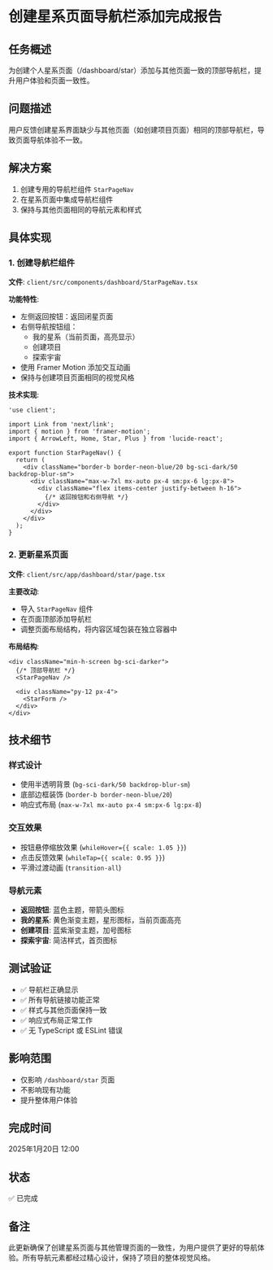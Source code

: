 # 创建星系页面导航栏添加完成报告

## 任务概述
为创建个人星系页面（/dashboard/star）添加与其他页面一致的顶部导航栏，提升用户体验和页面一致性。

## 问题描述
用户反馈创建星系界面缺少与其他页面（如创建项目页面）相同的顶部导航栏，导致页面导航体验不一致。

## 解决方案
1. 创建专用的导航栏组件 `StarPageNav`
2. 在星系页面中集成导航栏组件
3. 保持与其他页面相同的导航元素和样式

## 具体实现

### 1. 创建导航栏组件
**文件**: `client/src/components/dashboard/StarPageNav.tsx`

**功能特性**:
- 左侧返回按钮：返回闭星页面
- 右侧导航按钮组：
  - 我的星系（当前页面，高亮显示）
  - 创建项目
  - 探索宇宙
- 使用 Framer Motion 添加交互动画
- 保持与创建项目页面相同的视觉风格

**技术实现**:
```tsx
'use client';

import Link from 'next/link';
import { motion } from 'framer-motion';
import { ArrowLeft, Home, Star, Plus } from 'lucide-react';

export function StarPageNav() {
  return (
    <div className="border-b border-neon-blue/20 bg-sci-dark/50 backdrop-blur-sm">
      <div className="max-w-7xl mx-auto px-4 sm:px-6 lg:px-8">
        <div className="flex items-center justify-between h-16">
          {/* 返回按钮和右侧导航 */}
        </div>
      </div>
    </div>
  );
}
```

### 2. 更新星系页面
**文件**: `client/src/app/dashboard/star/page.tsx`

**主要改动**:
- 导入 `StarPageNav` 组件
- 在页面顶部添加导航栏
- 调整页面布局结构，将内容区域包装在独立容器中

**布局结构**:
```tsx
<div className="min-h-screen bg-sci-darker">
  {/* 顶部导航栏 */}
  <StarPageNav />
  
  <div className="py-12 px-4">
    <StarForm />
  </div>
</div>
```

## 技术细节

### 样式设计
- 使用半透明背景 (`bg-sci-dark/50 backdrop-blur-sm`)
- 底部边框装饰 (`border-b border-neon-blue/20`)
- 响应式布局 (`max-w-7xl mx-auto px-4 sm:px-6 lg:px-8`)

### 交互效果
- 按钮悬停缩放效果 (`whileHover={{ scale: 1.05 }}`)
- 点击反馈效果 (`whileTap={{ scale: 0.95 }}`)
- 平滑过渡动画 (`transition-all`)

### 导航元素
- **返回按钮**: 蓝色主题，带箭头图标
- **我的星系**: 黄色渐变主题，星形图标，当前页面高亮
- **创建项目**: 蓝紫渐变主题，加号图标
- **探索宇宙**: 简洁样式，首页图标

## 测试验证
- ✅ 导航栏正确显示
- ✅ 所有导航链接功能正常
- ✅ 样式与其他页面保持一致
- ✅ 响应式布局正常工作
- ✅ 无 TypeScript 或 ESLint 错误

## 影响范围
- 仅影响 `/dashboard/star` 页面
- 不影响现有功能
- 提升整体用户体验

## 完成时间
2025年1月20日 12:00

## 状态
✅ 已完成

## 备注
此更新确保了创建星系页面与其他管理页面的一致性，为用户提供了更好的导航体验。所有导航元素都经过精心设计，保持了项目的整体视觉风格。